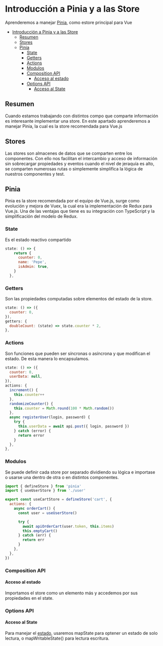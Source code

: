 # Introducción a Pinia y a las Store

Aprenderemos a manejar [Pinia](https://pinia.vuejs.org/), como estore principal para Vue

- [Introducción a Pinia y a las Store](#introducción-a-pinia-y-a-las-store)
  - [Resumen](#resumen)
  - [Stores](#stores)
  - [Pinia](#pinia)
    - [State](#state)
    - [Getters](#getters)
    - [Actions](#actions)
    - [Modulos](#modulos)
    - [Composition API](#composition-api)
      - [Acceso al estado](#acceso-al-estado)
    - [Options API](#options-api)
      - [Acceso al State](#acceso-al-state)

## Resumen

Cuando estamos trabajando con distintos compo que comparte información es interesante implementar una store. En este apartado aprenderemos a manejar Pinia, la cual es la store recomendada para Vue.js

## Stores

Las stores son almacenes de datos que se comparten entre los componentes. Con ello nos facilitan el intercambio y acceso de información sin sobrecargar propiedades y eventos cuando el nivel de jeraquía es alto, se comparten numerosas rutas o simplemente simplifica la lógica de nuestros componentes y test.

## Pinia

Pinia es la store recomendada por el equipo de Vue.js, surge como evolución y mejora de Vuex, la cual era la implementación de Redux para Vue.js. Una de las ventajas que tiene es su integración con TypeScript y la simplificación del modelo de Redux.

### State

Es el estado reactivo compartido

```js
state: () => {
    return {
      counter: 0,
      name: 'Pepe',
      isAdmin: true,
    }
  },
```

### Getters

Son las propiedades computadas sobre elementos del estado de la store.

```js
state: () => ({
  counter: 0,
}),
getters: {
  doubleCount: (state) => state.counter * 2,
},
```

### Actions

Son funciones que pueden ser síncronas o asíncrona y que modifican el estado. De esta manera lo encapsulamos.

```js
state: () => ({
  counter: 0,
  userData: null,
}),
actions: {
  increment() {
    this.counter++
  },
  randomizeCounter() {
    this.counter = Math.round(100 * Math.random())
  },
  async registerUser(login, password) {
    try {
      this.userData = await api.post({ login, password })
    } catch (error) {
      return error
    }
  },
},
```

### Modulos

Se puede definir cada store por separado dividiendo su lógica e importase o usarse una dentro de otra o en distintos componentes.

```js
import { defineStore } from 'pinia'
import { useUserStore } from './user'

export const useCartStore = defineStore('cart', {
  actions: {
    async orderCart() {
      const user = useUserStore()

      try {
        await apiOrderCart(user.token, this.items)
        this.emptyCart()
      } catch (err) {
        return err
      }
    },
  },
})
```

### Composition API
#### Acceso al estado
Importamos el store como un elemento más y accedemos por sus propiedades en el state.

### Options API
#### Acceso al State
Para manejar el [estado](https://pinia.vuejs.org/core-concepts/state.html#usage-with-the-options-api), usaremos mapState para optener un estado de solo lectura, o mapWritableState() para lectura escritura.

